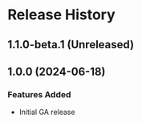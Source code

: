 # Release History

## 1.1.0-beta.1 (Unreleased)

## 1.0.0 (2024-06-18)

### Features Added
- Initial GA release
